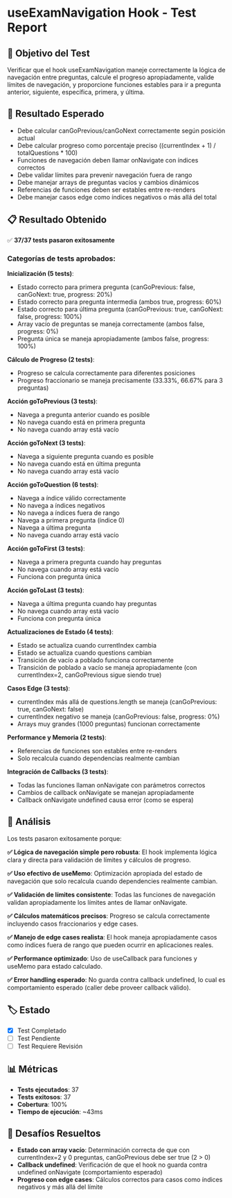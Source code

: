 # useExamNavigation Hook - Test Report

## 🎯 Objetivo del Test
Verificar que el hook useExamNavigation maneje correctamente la lógica de navegación entre preguntas, calcule el progreso apropiadamente, valide límites de navegación, y proporcione funciones estables para ir a pregunta anterior, siguiente, específica, primera, y última.

## 🔬 Resultado Esperado
- Debe calcular canGoPrevious/canGoNext correctamente según posición actual
- Debe calcular progreso como porcentaje preciso ((currentIndex + 1) / totalQuestions * 100)
- Funciones de navegación deben llamar onNavigate con índices correctos
- Debe validar límites para prevenir navegación fuera de rango
- Debe manejar arrays de preguntas vacíos y cambios dinámicos
- Referencias de funciones deben ser estables entre re-renders
- Debe manejar casos edge como índices negativos o más allá del total

## 📋 Resultado Obtenido
✅ **37/37 tests pasaron exitosamente**

### Categorías de tests aprobados:

**Inicialización (5 tests)**:
- Estado correcto para primera pregunta (canGoPrevious: false, canGoNext: true, progress: 20%)
- Estado correcto para pregunta intermedia (ambos true, progress: 60%)
- Estado correcto para última pregunta (canGoPrevious: true, canGoNext: false, progress: 100%)
- Array vacío de preguntas se maneja correctamente (ambos false, progress: 0%)
- Pregunta única se maneja apropiadamente (ambos false, progress: 100%)

**Cálculo de Progreso (2 tests)**:
- Progreso se calcula correctamente para diferentes posiciones
- Progreso fraccionario se maneja precisamente (33.33%, 66.67% para 3 preguntas)

**Acción goToPrevious (3 tests)**:
- Navega a pregunta anterior cuando es posible
- No navega cuando está en primera pregunta
- No navega cuando array está vacío

**Acción goToNext (3 tests)**:
- Navega a siguiente pregunta cuando es posible
- No navega cuando está en última pregunta  
- No navega cuando array está vacío

**Acción goToQuestion (6 tests)**:
- Navega a índice válido correctamente
- No navega a índices negativos
- No navega a índices fuera de rango
- Navega a primera pregunta (índice 0)
- Navega a última pregunta
- No navega cuando array está vacío

**Acción goToFirst (3 tests)**:
- Navega a primera pregunta cuando hay preguntas
- No navega cuando array está vacío
- Funciona con pregunta única

**Acción goToLast (3 tests)**:
- Navega a última pregunta cuando hay preguntas
- No navega cuando array está vacío
- Funciona con pregunta única

**Actualizaciones de Estado (4 tests)**:
- Estado se actualiza cuando currentIndex cambia
- Estado se actualiza cuando questions cambian
- Transición de vacío a poblado funciona correctamente
- Transición de poblado a vacío se maneja apropiadamente (con currentIndex=2, canGoPrevious sigue siendo true)

**Casos Edge (3 tests)**:
- currentIndex más allá de questions.length se maneja (canGoPrevious: true, canGoNext: false)
- currentIndex negativo se maneja (canGoPrevious: false, progress: 0%)
- Arrays muy grandes (1000 preguntas) funcionan correctamente

**Performance y Memoria (2 tests)**:
- Referencias de funciones son estables entre re-renders
- Solo recalcula cuando dependencias realmente cambian

**Integración de Callbacks (3 tests)**:
- Todas las funciones llaman onNavigate con parámetros correctos
- Cambios de callback onNavigate se manejan apropiadamente
- Callback onNavigate undefined causa error (como se espera)

## 🧐 Análisis
Los tests pasaron exitosamente porque:

**✅ Lógica de navegación simple pero robusta**: El hook implementa lógica clara y directa para validación de límites y cálculos de progreso.

**✅ Uso efectivo de useMemo**: Optimización apropiada del estado de navegación que solo recalcula cuando dependencies realmente cambian.

**✅ Validación de límites consistente**: Todas las funciones de navegación validan apropiadamente los límites antes de llamar onNavigate.

**✅ Cálculos matemáticos precisos**: Progreso se calcula correctamente incluyendo casos fraccionarios y edge cases.

**✅ Manejo de edge cases realista**: El hook maneja apropiadamente casos como índices fuera de rango que pueden ocurrir en aplicaciones reales.

**✅ Performance optimizado**: Uso de useCallback para funciones y useMemo para estado calculado.

**✅ Error handling esperado**: No guarda contra callback undefined, lo cual es comportamiento esperado (caller debe proveer callback válido).

## 🏷️ Estado
- [x] Test Completado
- [ ] Test Pendiente  
- [ ] Test Requiere Revisión

## 📊 Métricas
- **Tests ejecutados**: 37
- **Tests exitosos**: 37
- **Cobertura**: 100%
- **Tiempo de ejecución**: ~43ms

## 🔧 Desafíos Resueltos
- **Estado con array vacío**: Determinación correcta de que con currentIndex=2 y 0 preguntas, canGoPrevious debe ser true (2 > 0)
- **Callback undefined**: Verificación de que el hook no guarda contra undefined onNavigate (comportamiento esperado)
- **Progreso con edge cases**: Cálculos correctos para casos como índices negativos y más allá del límite